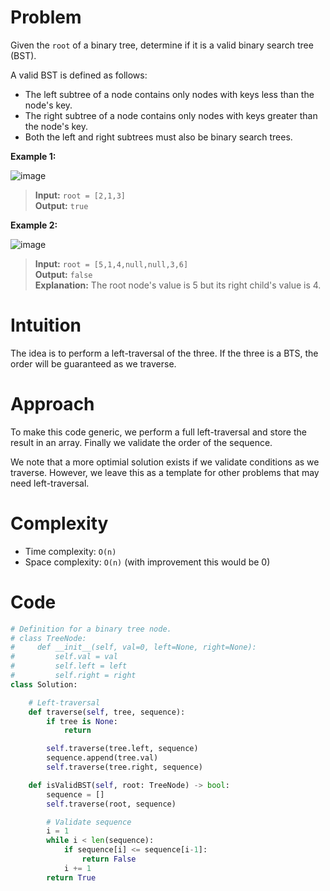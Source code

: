 # Problem

Given the `root` of a binary tree, determine if it is a valid binary search tree (BST).

A valid BST is defined as follows:

- The left subtree of a node contains only nodes with keys less than the node's key.
- The right subtree of a node contains only nodes with keys greater than the node's key.
- Both the left and right subtrees must also be binary search trees.

**Example 1:**

![image](https://assets.leetcode.com/uploads/2020/12/01/tree1.jpg)

>**Input:** `root = [2,1,3]`<br>**Output:** `true`

**Example 2:**

![image](https://assets.leetcode.com/uploads/2020/12/01/tree2.jpg)

>**Input:** `root = [5,1,4,null,null,3,6]`<br>**Output:** `false`<br>**Explanation:** The root node's value is 5 but its right child's value is 4.

# Intuition
The idea is to perform a left-traversal of the three. If the three is a BTS, the
order will be guaranteed as we traverse.

# Approach
To make this code generic, we perform a full left-traversal and store the result
in an array. Finally we validate the order of the sequence.

We note that a more optimial solution exists if we validate conditions as we traverse.
However, we leave this as a template for other problems that may need left-traversal.

# Complexity
- Time complexity: `O(n)`
- Space complexity: `O(n)` (with improvement this would be 0)

# Code
```python
# Definition for a binary tree node.
# class TreeNode:
#     def __init__(self, val=0, left=None, right=None):
#         self.val = val
#         self.left = left
#         self.right = right
class Solution:

    # Left-traversal
    def traverse(self, tree, sequence):
        if tree is None:
            return

        self.traverse(tree.left, sequence)
        sequence.append(tree.val)
        self.traverse(tree.right, sequence)

    def isValidBST(self, root: TreeNode) -> bool:
        sequence = []
        self.traverse(root, sequence)

        # Validate sequence
        i = 1
        while i < len(sequence):
            if sequence[i] <= sequence[i-1]:
                return False
            i += 1
        return True
```

